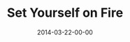 ---
layout: message
category: message
series: "How to Change the World"
title: "Set Yourself on Fire"
date: 2014-03-22-00-00
message_id: 856
audio: "http://s3.amazonaws.com/crossroads-media/media/legacy/mp3/htctw_01.mp3"
audio-duration: ":"
program: "http://s3.amazonaws.com/crossroads-media/media/legacy/documents/03_22-23_14Program_LO.pdf"
description: "We’re talking about setting ourselves on fire."
video: "https://s3.amazonaws.com/crossroadsvideomessages/htctw_01.mp4"
video-duration: ":"
video-image: "http://s3.amazonaws.com/crossroads-media/images/legacy/content/HowToChangeWorld_90x90.jpg"
explicit: "N"
---